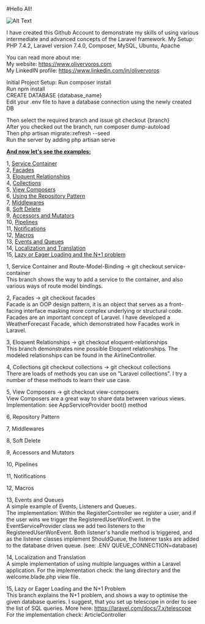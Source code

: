 #Hello All!

![Alt Text](https://media.giphy.com/media/pxwlYSM8PfY5y/giphy.gif)

I have created this Github Account to demonstrate my skills of using various intermediate and advanced concepts of the Laravel framework.
My Setup: 
PHP 7.4.2, Laravel version 7.4.0, Composer, MySQL, Ubuntu, Apache

You can read more about me:   
My website: https://www.olivervoros.com    
My LinkedIN profile: https://www.linkedin.com/in/olivervoros   

Initial Project Setup:
Run composer install  
Run npm install  
CREATE DATABASE {database_name}  
Edit your .env file to have a database connection using the newly created DB  

Then select the required branch and issue git checkout {branch}   
After you checked out the branch, run composer dump-autoload   
Then php artisan migrate::refresh --seed   
Run the server by adding php artisan serve   

<u><b>And now let's see the examples:</b></u>   

1, <a href="#sc">Service Container</a>  
2, <a href="#fac">Facades</a>  
3, <a href="#eloq-rel">Eloquent Relationships</a>  
4, <a href="#coll">Collections</a>  
5, <a href="#wc">View Composers</a>  
6, <a href="#repo">Using the Repository Pattern</a>  
7, <a href="#mw">Middlewares</a>  
8, <a href="#sd">Soft Delete</a>  
9, <a href="#aam">Accessors and Mutators</a>  
10, <a href="#pipe">Pipelines</a>  
11, <a href="#noty">Notifications</a>  
12, <a href="#macros">Macros</a>  
13, <a href="#eaq">Events and Queues</a>  
14, <a href="#lat">Localization and Translation</a>  
15, <a href="#lel">Lazy or Eager Loading and the N+1 problem</a>  

1, <a name="sc">Service Container and Route-Model-Binding</a> -> git checkout service-container         
This branch shows the way to add a service to the container, and also various ways of route model bindings.

2, <a name="fac">Facades </a> -> git checkout facades    
Facade is an OOP design pattern, it is an object that serves as a front-facing interface masking more complex underlying or structural code. Facades are an important concept of Laravel. 
I have developed a WeatherForecast Facade, which demonstrated how Facades work in Laravel.

3, <a name="eloq-rel">Eloquent Relationships</a> -> git checkout eloquent-relationships       
This branch demonstrates nine possible Eloquent relationships.
The modeled relationships can be found in the AirlineController.

4, <a name="coll">Collections git checkout collections</a> -> git checkout collections       
There are loads of methods you can use on "Laravel collections". I try a number of these methods to learn their use case.

5, <a name="wc">View Composers</a> -> git checkout view-composers     
View Composers are a great way to share data between various views.
Implementation: see AppServiceProvider boot() method

6, <a name="repo">Repository Pattern</a>

7, <a name="mw">Middlewares</a>

8, <a name="sd">Soft Delete</a>

9, <a name="aam">Accessors and Mutators</a>

10, <a name="pipe">Pipelines</a>

11, <a name="noty">Notifications</a>

12, <a name="macros">Macros</a>

13, <a name="eaq">Events and Queues</a>    
A simple example of Events, Listeners and Queues.   
The implementation: Within the RegisterController we register a user, and if the user wins we trigger 
the RegisteredUserWonEvent. In the EventServiceProvider class we add two listeners to the RegisteredUserWonEvent.
Both listener's handle method is triggered, and as the listener classes implement ShouldQueue, 
the listener tasks are added to the database driven queue. (see: .ENV QUEUE_CONNECTION=database) 

14, <a name="lat">Localization and Translation</a>     
A simple implementation of using multiple languages within a Laravel application.
For the implementation check: the lang directory and the welcome.blade.php view file.

15, <a name="lel">Lazy or Eager Loading and the N+1 Problem</a>     
This branch explains the N+1 problem, and shows a way to optimise the given database queries.
I suggest, that you set up telescope in order to see the list of SQL queries.
More here: https://laravel.com/docs/7.x/telescope
For the implementation check: ArticleController
